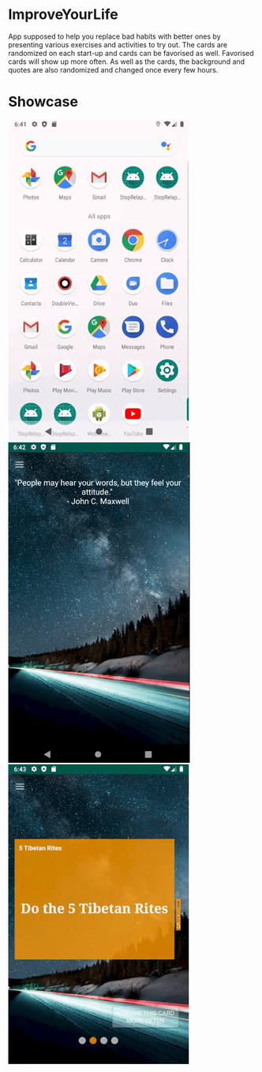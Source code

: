 # ImproveYourLife
App supposed to help you replace bad habits with better ones by presenting various exercises and activities to try out.
The cards are randomized on each start-up and cards can be favorised as well. Favorised cards will show up more often.
As well as the cards, the background and quotes are also randomized and changed once every few hours. 


# Showcase
![](github-files/starting-app.gif)
![](github-files/choosing-categories-and-cards.gif)
![](github-files/choosing-card-in-card.gif)

